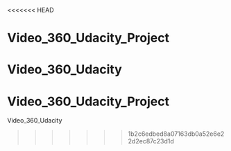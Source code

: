 <<<<<<< HEAD
# Video_360_Udacity_Project
Video_360_Udacity 
=======
# Video_360_Udacity_Project
Video_360_Udacity 
>>>>>>> 1b2c6edbed8a07163db0a52e6e22d2ec87c23d1d
